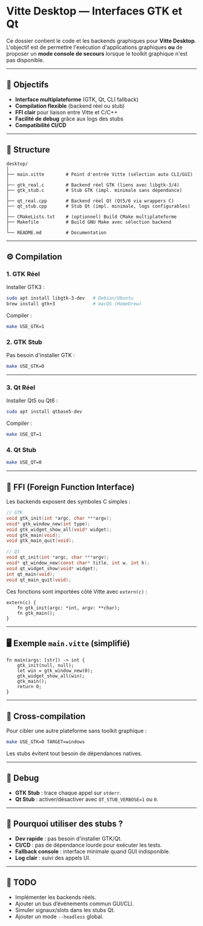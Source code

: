 # Vitte Desktop — Interfaces GTK et Qt

Ce dossier contient le code et les backends graphiques pour **Vitte Desktop**.  
L'objectif est de permettre l'exécution d'applications graphiques **ou** de proposer un **mode console de secours** lorsque le toolkit graphique n'est pas disponible.

---

## 🎯 Objectifs
- **Interface multiplateforme** (GTK, Qt, CLI fallback)
- **Compilation flexible** (backend réel ou stub)
- **FFI clair** pour liaison entre Vitte et C/C++
- **Facilité de debug** grâce aux logs des stubs
- **Compatibilité CI/CD**

---

## 📂 Structure

```
desktop/
│
├── main.vitte        # Point d'entrée Vitte (sélection auto CLI/GUI)
│
├── gtk_real.c        # Backend réel GTK (liens avec libgtk-3/4)
├── gtk_stub.c        # Stub GTK (impl. minimale sans dépendance)
│
├── qt_real.cpp       # Backend réel Qt (Qt5/6 via wrappers C)
├── qt_stub.cpp       # Stub Qt (impl. minimale, logs configurables)
│
├── CMakeLists.txt    # (optionnel) Build CMake multiplateforme
├── Makefile          # Build GNU Make avec sélection backend
│
└── README.md         # Documentation
```

---

## ⚙️ Compilation

### 1. GTK Réel

Installer GTK3 :

```sh
sudo apt install libgtk-3-dev   # Debian/Ubuntu
brew install gtk+3              # macOS (Homebrew)
```

Compiler :

```sh
make USE_GTK=1
```

### 2. GTK Stub

Pas besoin d'installer GTK :

```sh
make USE_GTK=0
```

---

### 3. Qt Réel

Installer Qt5 ou Qt6 :

```sh
sudo apt install qtbase5-dev
```

Compiler :

```sh
make USE_QT=1
```

### 4. Qt Stub

```sh
make USE_QT=0
```

---

## 🔌 FFI (Foreign Function Interface)

Les backends exposent des symboles C simples :

```c
// GTK
void gtk_init(int *argc, char ***argv);
void* gtk_window_new(int type);
void gtk_widget_show_all(void* widget);
void gtk_main(void);
void gtk_main_quit(void);

// Qt
void qt_init(int *argc, char ***argv);
void* qt_window_new(const char* title, int w, int h);
void qt_widget_show(void* widget);
int qt_main(void);
void qt_main_quit(void);
```

Ces fonctions sont importées côté Vitte avec `extern(c)` :

```vitte
extern(c) {
    fn gtk_init(argc: *int, argv: **char);
    fn gtk_main();
}
```

---

## 🖥 Exemple `main.vitte` (simplifié)

```vitte
fn main(args: [str]) -> int {
    gtk_init(null, null);
    let win = gtk_window_new(0);
    gtk_widget_show_all(win);
    gtk_main();
    return 0;
}
```

---

## 🔄 Cross-compilation

Pour cibler une autre plateforme sans toolkit graphique :

```sh
make USE_GTK=0 TARGET=windows
```

Les stubs évitent tout besoin de dépendances natives.

---

## 🐞 Debug

- **GTK Stub** : trace chaque appel sur `stderr`.
- **Qt Stub** : activer/désactiver avec `QT_STUB_VERBOSE=1` ou `0`.

---

## 📌 Pourquoi utiliser des stubs ?

- **Dev rapide** : pas besoin d’installer GTK/Qt.
- **CI/CD** : pas de dépendance lourde pour exécuter les tests.
- **Fallback console** : interface minimale quand GUI indisponible.
- **Log clair** : suivi des appels UI.

---

## 📜 TODO

- Implémenter les backends réels.
- Ajouter un bus d’événements commun GUI/CLI.
- Simuler signaux/slots dans les stubs Qt.
- Ajouter un mode `--headless` global.
